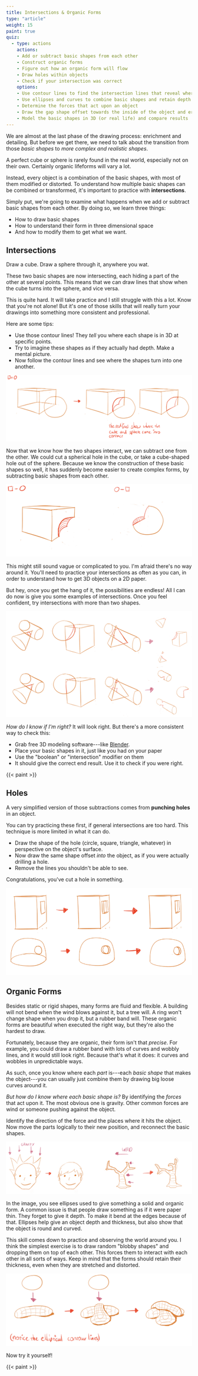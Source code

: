 ```yaml
---
title: Intersections & Organic Forms
type: "article"
weight: 15
paint: true
quiz:
  - type: actions
    actions:
    - Add or subtract basic shapes from each other
    - Construct organic forms
    - Figure out how an organic form will flow
    - Draw holes within objects
    - Check if your intersection was correct
    options:
    - Use contour lines to find the intersection lines that reveal where a shape should be cut
    - Use ellipses and curves to combine basic shapes and retain depth
    - Determine the forces that act upon an object
    - Draw the gap shape offset towards the inside of the object and erase overlapping parts
    - Model the basic shapes in 3D (or real life) and compare results
---
```


We are almost at the last phase of the drawing process: enrichment and detailing. But before we get there, we need to talk about the transition from those _basic shapes_ to _more complex and realistic shapes_.

A perfect cube or sphere is rarely found in the real world, especially not on their own. Certainly organic lifeforms will vary a lot.

Instead, every object is a combination of the basic shapes, with most of them modified or distorted. To understand how multiple basic shapes can be combined or transformed, it's important to practice with **intersections**.

Simply put, we're going to examine what happens when we add or subtract basic shapes from each other. By doing so, we learn three things: 

* How to draw basic shapes
* How to understand their form in three dimensional space
* And how to modify them to get what we want.

## Intersections

Draw a cube. Draw a sphere through it, anywhere you wat.

These two basic shapes are now intersecting, each hiding a part of the other at several points. This means that we can draw lines that show when the cube turns into the sphere, and vice versa. 

This is quite hard. It will take practice and I still struggle with this a lot. Know that you're not alone! But it's one of those skills that will really turn your drawings into something more consistent and professional.

Here are some tips:

* Use those contour lines! They _tell_ you where each shape is in 3D at specific points.
* Try to imagine these shapes as if they actually had depth. Make a mental picture.
* Now follow the contour lines and see where the shapes turn into one another.

![Example of an intersection where two shapes are _added_.](DrawingIntersectionsAdding.webp)

Now that we know how the two shapes interact, we can subtract one from the other. We could cut a spherical hole in the cube, or take a cube-shaped hole out of the sphere. Because we know the construction of these basic shapes so well, it has suddenly become easier to create complex forms, by subtracting basic shapes from each other.

![Example of using an intersection to _subtract_ shapes from each other.](DrawingIntersectionsSubtracting.webp)

This might still sound vague or complicated to you. I'm afraid there's no way around it. You'll need to practice your intersections as often as you can, in order to understand how to get 3D objects on a 2D paper. 

But hey, once you get the hang of it, the possibilities are endless! All I can do now is give you some examples of intersections. Once you feel confident, try intersections with more than two shapes.

![Multiple examples of intersections.](DrawingIntersectionsExamples.webp)

_How do I know if I'm right?_ It will look right. But there's a more consistent way to check this:

* Grab free 3D modeling software---like [Blender](https://www.blender.org/).
* Place your basic shapes in it, just like you had on your paper
* Use the "boolean" or "intersection" modifier on them
* It should give the correct end result. Use it to check if you were right.

{{< paint >}}

## Holes

A very simplified version of those subtractions comes from **punching holes** in an object. 

You can try practicing these first, if general intersections are too hard. This technique is more limited in what it can do.

* Draw the shape of the hole (circle, square, triangle, whatever) in perspective on the object's surface.
* Now draw the same shape offset *into* the object, as if you were actually drilling a hole. 
* Remove the lines you shouldn't be able to see.

Congratulations, you've cut a hole in something.

![Example of drawing holes the easy way.](DrawingIntersectionsHoles.webp)

## Organic Forms

Besides static or rigid shapes, many forms are fluid and flexible. A building will not bend when the wind blows against it, but a tree will. A ring won't change shape when you drop it, but a rubber band will. These organic forms are beautiful when executed the right way, but they're also the hardest to draw.

Fortunately, because they are organic, their form isn't that _precise_. For example, you could draw a rubber band with lots of curves and wobbly lines, and it would still look right. Because that's what it does: it curves and wobbles in unpredictable ways.

As such, once you know where each _part_ is---each _basic shape_ that makes the object---you can usually just combine them by drawing big loose curves around it.

_But how do I know where each basic shape is?_ By identifying the *forces* that act upon it. The most obvious one is gravity. Other common forces are wind or someone pushing against the object. 

Identify the direction of the force and the places where it hits the object. Now move the parts logically to their new position, and reconnect the basic shapes.

![Example of drawing organic forms through forces.](DrawingOrganicForms.webp)

In the image, you see ellipses used to give something a solid and organic form. A common issue is that people draw something as if it were paper thin. They forget to give it depth. To make it bend at the edges because of that. Ellipses help give an object depth and thickness, but also show that the object is round and curved.

This skill comes down to practice and observing the world around you. I think the simplest exercise is to draw random "blobby shapes" and dropping them on top of each other. This forces them to interact with each other in all sorts of ways. Keep in mind that the forms should retain their thickness, even when they are stretched and distorted.

![Exercise by drawing random organic blobs and how they interact.](DrawingOrganicBlobsExercise.webp)

Now try it yourself!

{{< paint >}}